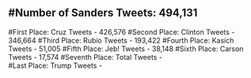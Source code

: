 #Number of Sanders Tweets: 494,131
---
#First Place: Cruz Tweets - 426,576
#Second Place: Clinton Tweets - 346,664
#Third Place: Rubio Tweets - 193,422
#Fourth Place: Kasich Tweets - 51,005
#Fifth Place: Jeb! Tweets - 38,148
#Sixth Place: Carson Tweets - 17,574
#Seventh Place: Total Tweets -  
#Last Place: Trump Tweets - 
